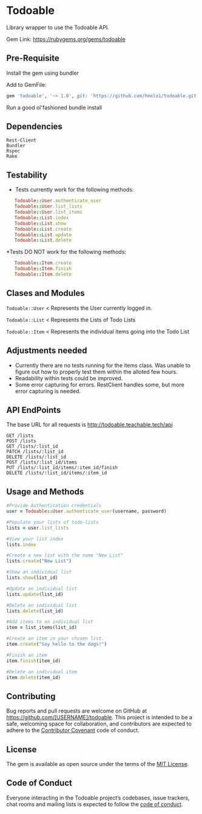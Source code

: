 # Todoable

Library wrapper to use the Todoable API.

Gem Link: https://rubygems.org/gems/todoable

## Pre-Requisite
Install the gem using bundler

Add to GemFile:
```ruby
gem 'todoable', '~> 1.0', git: 'https://github.com/hmelo1/todoable.git'
```
Run a good ol'fashioned bundle install

## Dependencies
```
Rest-Client
Bundler
Rspec
Rake
```

## Testability
 * Tests currently work for the following methods:
 ```ruby
    Todoable::User.authenticate_user
    Todoable::User.list_lists
    Todoable::User.list_items
    Todoable::List.index
    Todoable::List.show
    Todoable::List.create
    Todoable::List.update
    Todoable::List.delete
 ```

 *Tests DO NOT work for the following methods: 
 ```ruby
    Todoable::Item.create
    Todoable::Item.finish
    Todoable::Item.delete
 ```

## Clases and Modules

`Todoable::User` < Represents the User currently logged in.

`Todoable::List` < Represents the Lists of Todo Lists

`Todoable::Item` < Represents the individual items going into the Todo List

## Adjustments needed
* Currently there are no tests running for the items class. Was unable to figure out how to properly test them within the alloted few hours. 
* Readability within tests could be improved.
* Some error capturing for errors. RestClient handles some, but more error capturing is needed.

## API EndPoints
The base URL for all requests is http://todoable.teachable.tech/api
```
GET /lists
POST /lists
GET /lists/:list_id
PATCH /lists/:list_id
DELETE /lists/:list_id
POST /lists/:list_id/items
PUT /lists/:list_id/items/:item_id/finish
DELETE /lists/:list_id/items/:item_id
```
## Usage and Methods

~~~~~ruby
#Provide Authentication credentials
user = Todoable::User.authenticate_user(username, password)
~~~~~

~~~~~ruby
#Populate your lists of todo-lists
lists = user.list_lists
~~~~~

~~~~~ruby
#View your list index
lists.index
~~~~~

~~~~~ruby
#Create a new list with the name "New List"
lists.create("New List")
~~~~~

~~~~~ruby
#Show an individual list
lists.show(list_id)
~~~~~

~~~~~ruby
#Update an individual list
lists.update(list_id)
~~~~~

~~~~~ruby
#Delete an individual list
lists.delete(list_id)
~~~~~

~~~~~ruby
#Add items to an individual list
item = list_items(list_id)
~~~~~

~~~~~ruby
#Create an item in your chosen list.
item.create("Say hello to the dogs!")
~~~~~

~~~~~ruby
#Finish an item
item.finish(item_id)
~~~~~

~~~~~ruby
#Delete an individual item
item.delete(item_id)
~~~~~





## Contributing

Bug reports and pull requests are welcome on GitHub at https://github.com/[USERNAME]/todoable. This project is intended to be a safe, welcoming space for collaboration, and contributors are expected to adhere to the [Contributor Covenant](http://contributor-covenant.org) code of conduct.

## License

The gem is available as open source under the terms of the [MIT License](https://opensource.org/licenses/MIT).

## Code of Conduct

Everyone interacting in the Todoable project’s codebases, issue trackers, chat rooms and mailing lists is expected to follow the [code of conduct](https://github.com/[USERNAME]/todoable/blob/master/CODE_OF_CONDUCT.md).

